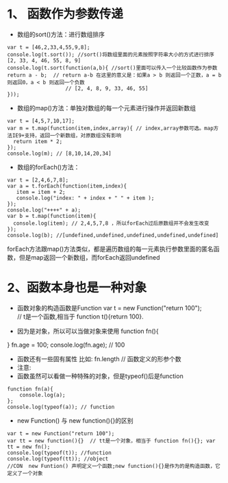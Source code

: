 # 1、 函数作为参数传递
- 数组的sort()方法：进行数组排序
```
var t = [46,2,33,4,55,9,8];
console.log(t.sort()); //sort()将数组里面的元素按照字符串大小的方式进行排序 [2, 33, 4, 46, 55, 8, 9]
console.log(t.sort(function(a,b){ //sort()里面可以传入一个比较函数作为参数 
return a - b;  // return a-b 在这里的意义是：如果a > b 则返回一个正数，a = b 则返回0，a < b 则返回一个负数
	               // [2, 4, 8, 9, 33, 46, 55]
}));
```
- 数组的map()方法：单独对数组的每一个元素进行操作并返回新数组 
```
var t = [4,5,7,10,17];
var m = t.map(function(item,index,array){ // index,array参数可选。map方法IE9+支持，返回一个新数组，对原数组没有影响  
  return item * 2;   
});  
console.log(m); // [8,10,14,20,34]
```
- 数组的forEach()方法：
```
var t = [2,4,6,7,8];
var a = t.forEach(function(item,index){
   item = item + 2;
   console.log("index: " + index + " " + item ); 
});
console.log("++++" + a);
var b = t.map(function(item){
  console.log(item); // 2,4,5,7,8 ，所以forEach过后原数组并不会发生改变
});
console.log(b); //[undefined,undefined,undefined,undefined,undefined]
```
forEach方法跟map()方法类似，都是遍历数组的每一元素执行参数里面的匿名函数，但是map返回一个新数组，而forEach返回undefined

# 2、函数本身也是一种对象
- 函数对象的构造函数是Function
var t = new Function("return 100");  
// t是一个函数,相当于 function t(){return 100}.

- 因为是对象，所以可以当做对象来使用
function fn(){
  
}
fn.age = 100;
console.log(fn.age); // 100
- 函数还有一些固有属性 比如:
fn.length // 函数定义的形参个数
- 注意: 
- 函数虽然可以看做一种特殊的对象，但是typeof()后是function
```
function fn(a){
	console.log(a);
};
console.log(typeof(a)); // function
```
- new Function() 与 new function(){}的区别
```
var t = new Function("return 100");  
var tt = new function(){}  // tt是一个对象，相当于 function fn(){}; var tt = new fn();
console.log(typeof(t)); //function
console.log(typeof(tt)); //object
//CON  new Funtion() 声明定义一个函数;new function(){}是作为的是构造函数，它定义了一个对象
```
